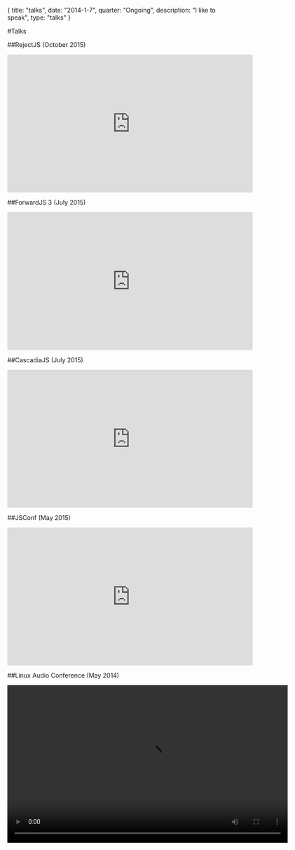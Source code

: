 {
  title: "talks",
  date:  "2014-1-7",
  quarter: "Ongoing",
  description: "I like to speak",
  type: "talks"
}


#Talks

<!-- ##ViewSource (November 2015)

<iframe src="https://air.mozilla.org/myles-borins-signal-processing-perceptual-audio-and-the-web-audio-api/video/" class="center-vid" width="560" height="315" frameborder="0" allowfullscreen></iframe> -->

##RejectJS (October 2015)

<iframe class="center-vid" width="560" height="315" src="https://www.youtube.com/embed/GKTSvI8qw_M" frameborder="0" allowfullscreen></iframe>

##ForwardJS 3 (July 2015)

<iframe class="center-vid" width="560" height="315" src="https://www.youtube.com/embed/6a1iOfyn5e8" frameborder="0" allowfullscreen></iframe>


##CascadiaJS (July 2015)

<iframe class="center-vid" width="560" height="315" src="https://www.youtube.com/embed/47XMs6pcf7w" frameborder="0" allowfullscreen></iframe>

##JSConf (May 2015)

<iframe class="center-vid" width="560" height="315" src="https://www.youtube.com/embed/gmQ1kcj8Q2k" frameborder="0" allowfullscreen></iframe>

##Linux Audio Conference (May 2014)

<video class="center-vid" controls="" tabindex="0" height="360" width="640"><source type="video/webm" src="http://lac.linuxaudio.org/2014/recordings/day2/myles_borins_360p.webm"></video>